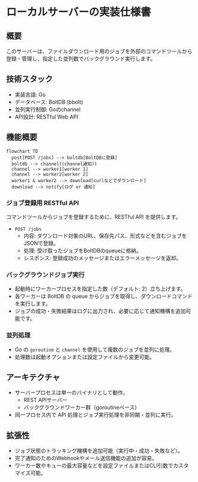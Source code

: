 # ローカルサーバーの実装仕様書

## 概要

このサーバーは、ファイルダウンロード用のジョブを外部のコマンドツールから登録・管理し、指定した並列数でバックグラウンド実行します。

## 技術スタック

- 実装言語: Go
- データベース: BoltDB (bbolt)
- 並列実行制御: Goのchannel
- API設計: RESTful Web API

## 機能概要

```mermaid
flowchart TD
  post[POST /jobs] --> boltdb[BoltDBに登録]
  boltdb --> channel((channel通知))
  channel --> worker1[worker 1]
  channel --> worker2[worker 2]
  worker1 & worker2 --> download[curlなどでダウンロード]
  download --> notify[ログ or 通知]
```

### ジョブ登録用 RESTful API

コマンドツールからジョブを登録するために、RESTful API を提供します。

- `POST /jobs`
  - 内容: ダウンロード対象のURL、保存先パス、形式などを含むジョブをJSONで登録。
  - 処理: 受け取ったジョブをBoltDBのqueueに格納。
  - レスポンス: 登録成功のメッセージまたはエラーメッセージを返却。

### バックグラウンドジョブ実行

- 起動時にワーカープロセスを指定した数（デフォルト: 2）立ち上げます。
- 各ワーカーは BoltDB の queue からジョブを取得し、ダウンロードコマンドを実行します。
- ジョブの成功・失敗結果はログに出力され、必要に応じて通知機構を追加可能です。

### 並列処理

- Go の `goroutine` と `channel` を使用して複数のジョブを並列に処理。
- 処理数は起動オプションまたは設定ファイルから変更可能。

## アーキテクチャ

- サーバープロセスは単一のバイナリとして動作。
  - REST APIサーバー
  - バックグラウンドワーカー群（goroutineベース）
- 同一プロセス内で API 処理とジョブ実行処理を非同期・並列に実行。

## 拡張性

- ジョブ状態のトラッキング機構を追加可能（実行中・成功・失敗など）。
- 完了通知のためのWebhookやメール送信機能の追加が容易。
- ワーカー数やキューの最大容量などを設定ファイルまたはCLI引数でカスタマイズ可能。
